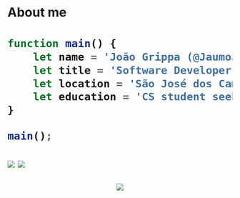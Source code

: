 <h1>About me<h1>

```javascript
function main() {
    let name = 'João Grippa (@JaumoJaum)';
    let title = 'Software Developer';
    let location = 'São José dos Campos';
    let education = 'CS student seeking opportunities';
}

main();
```
 <img align="center" src="https://github-readme-stats.vercel.app/api?username=JaumoJaum&theme=slateorange&show_icons=true&hide_border=true&count_private=true"/>

 <img align="center" src="https://github-readme-stats.vercel.app/api/top-langs/?username=JaumoJaum&theme=slateorange&show_icons=true&hide_border=true&layout=compact"/>

<p align="center">
     <img src="https://capsule-render.vercel.app/api?type=waving&height=100&color=gradient&section=footer&strokeWidth=1000"/>
</p> 




<!---
JaumoJaum/JaumoJaum is a ✨ special ✨ repository because its `README.md` (this file) appears on your GitHub profile.
You can click the Preview link to take a look at your changes.
--->

